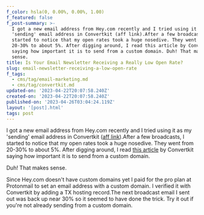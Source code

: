```yaml
---
f_color: hsla(0, 0.00%, 0.00%, 1.00)
f_featured: false
f_post-summary: >-
  I got a new email address from Hey.com recently and I tried using it as my
  'sending' email address in Convertkit (aff link).After a few broadcasts, I
  started to notice that my open rates took a huge nosedive. They went from
  20-30% to about 5%. After digging around, I read this article by Convertkit
  saying how important it is to send from a custom domain. Duh! That makes
  sense.
title: Is Your Email Newsletter Receiving a Really Low Open Rate?
slug: email-newsletter-receiving-a-low-open-rate
f_tags:
  - cms/tag/email-marketing.md
  - cms/tag/convertkit.md
updated-on: '2023-04-22T20:07:58.240Z'
created-on: '2023-04-22T20:07:58.240Z'
published-on: '2023-04-26T03:04:24.119Z'
layout: '[post].html'
tags: post
---
```


I got a new email address from Hey.com recently and I tried using it as my 'sending' email address in Convertkit ([aff link](https://convertkit.com/?lmref=nx-ezw&ref=freak.marketing)).After a few broadcasts, I started to notice that my open rates took a huge nosedive. They went from 20-30% to about 5%. After digging around, I read [this article](https://help.convertkit.com/en/articles/2502558-using-a-verified-domain-for-email-sending?ref=freak.marketing) by Convertkit saying how important it is to send from a custom domain.

Duh! That makes sense.

Since Hey.com doesn't have custom domains yet I paid for the pro plan at Protonmail to set an email address with a custom domain. I verified it with Convertkit by adding a TX hosting record.The next broadcast email I sent out was back up near 30% so it seemed to have done the trick. Try it out if you're not already sending from a custom domain.
